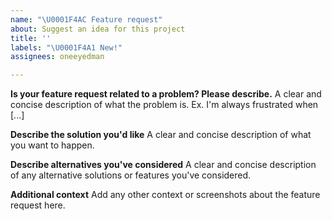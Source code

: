 ```yaml
---
name: "\U0001F4AC Feature request"
about: Suggest an idea for this project
title: ''
labels: "\U0001F4A1 New!"
assignees: oneeyedman

---
```


**Is your feature request related to a problem? Please describe.**
A clear and concise description of what the problem is. Ex. I'm always frustrated when [...]

**Describe the solution you'd like**
A clear and concise description of what you want to happen.

**Describe alternatives you've considered**
A clear and concise description of any alternative solutions or features you've considered.

**Additional context**
Add any other context or screenshots about the feature request here.
